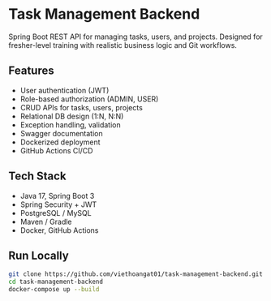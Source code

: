 # Task Management Backend

Spring Boot REST API for managing tasks, users, and projects. Designed for fresher-level training with realistic business logic and Git workflows.

## Features
- User authentication (JWT)
- Role-based authorization (ADMIN, USER)
- CRUD APIs for tasks, users, projects
- Relational DB design (1:N, N:N)
- Exception handling, validation
- Swagger documentation
- Dockerized deployment
- GitHub Actions CI/CD

## Tech Stack
- Java 17, Spring Boot 3
- Spring Security + JWT
- PostgreSQL / MySQL
- Maven / Gradle
- Docker, GitHub Actions

## Run Locally
```bash
git clone https://github.com/viethoangat01/task-management-backend.git
cd task-management-backend
docker-compose up --build
